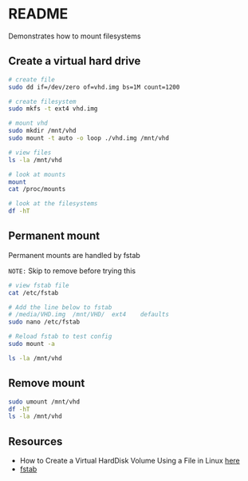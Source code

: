 # README

Demonstrates how to mount filesystems

## Create a virtual hard drive

```sh
# create file
sudo dd if=/dev/zero of=vhd.img bs=1M count=1200

# create filesystem
sudo mkfs -t ext4 vhd.img

# mount vhd
sudo mkdir /mnt/vhd
sudo mount -t auto -o loop ./vhd.img /mnt/vhd

# view files
ls -la /mnt/vhd 

# look at mounts
mount
cat /proc/mounts 

# look at the filesystems 
df -hT
```

## Permanent mount

Permanent mounts are handled by fstab  

```NOTE:``` Skip to remove before trying this  

```sh
# view fstab file
cat /etc/fstab 

# Add the line below to fstab
# /media/VHD.img  /mnt/VHD/  ext4    defaults 
sudo nano /etc/fstab 

# Reload fstab to test config 
sudo mount -a  

ls -la /mnt/vhd 
```

## Remove mount

```sh
sudo umount /mnt/vhd
df -hT
ls -la /mnt/vhd 
```

## Resources

* How to Create a Virtual HardDisk Volume Using a File in Linux [here](https://www.tecmint.com/create-virtual-harddisk-volume-in-linux/)  
* [fstab](https://wiki.archlinux.org/index.php/Fstab)  
